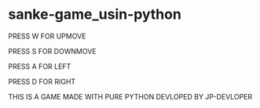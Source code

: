 # sanke-game_usin-python
PRESS W FOR UPMOVE


PRESS S FOR DOWNMOVE


PRESS A FOR LEFT


PRESS D FOR RIGHT

THIS IS A GAME MADE WITH PURE  PYTHON
DEVLOPED BY  JP-DEVLOPER
